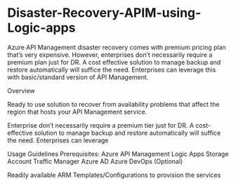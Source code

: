 # Disaster-Recovery-APIM-using-Logic-apps

Azure API Management disaster recovery comes with premium pricing plan that’s very expensive. However, enterprises don’t necessarily require a premium plan just for DR. A cost effective solution to manage backup and restore automatically will suffice the need. Enterprises can leverage this with basic/standard version of API Management.

Overview

Ready to use solution to recover from availability problems that affect the region that hosts your API Management service.

Enterprise don’t necessarily require a premium tier just for DR. A cost-effective solution to manage backup and restore automatically will suffice the need. Enterprises can leverage 

Usage Guidelines
Prerequisites:
Azure API Management
Logic Apps
Storage Account
Traffic Manager
Azure AD
Azure DevOps (Optional)

Readily available ARM Templates/Configurations to provision the services
